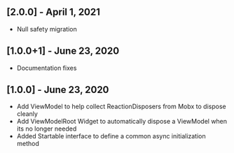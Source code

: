 ## [2.0.0] - April 1, 2021

* Null safety migration

## [1.0.0+1] - June 23, 2020

* Documentation fixes

## [1.0.0] - June 23, 2020

* Add ViewModel to help collect ReactionDisposers from Mobx to dispose cleanly
* Add ViewModelRoot Widget to automatically dispose a ViewModel when its no longer needed
* Added Startable interface to define a common async initialization method
